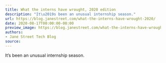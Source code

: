 ```yaml
---
title: What the interns have wrought, 2020 edition
description: "It\u2019s been an unusual internship season."
url: https://blog.janestreet.com/what-the-interns-have-wrought-2020/
date: 2020-08-17T00:00:00-00:00
preview_image: https://blog.janestreet.com/what-the-interns-have-wrought-2020/./distributed-wrought.jpg
authors:
- Jane Street Tech Blog
source:
---
```


<p>It&rsquo;s been an unusual internship season.</p>


